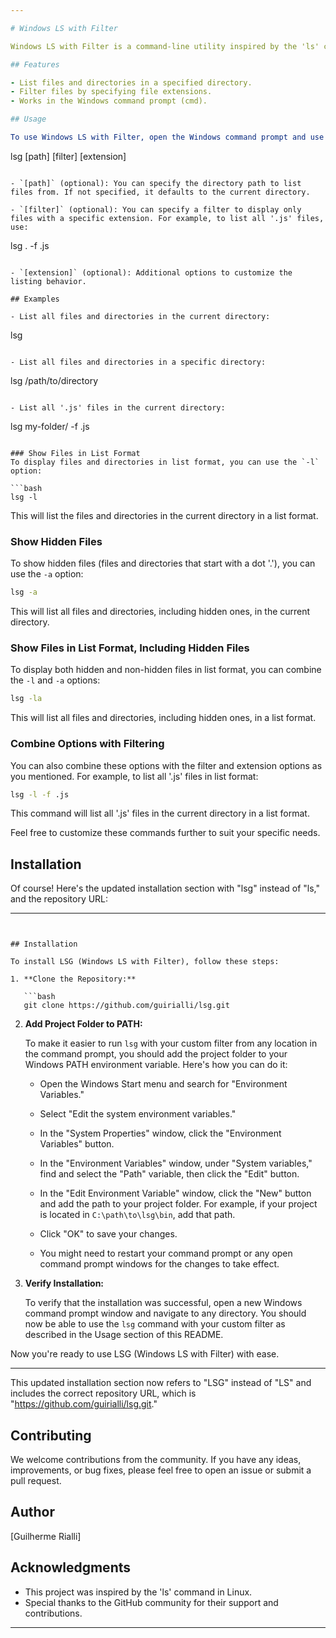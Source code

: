 ```yaml
---

# Windows LS with Filter

Windows LS with Filter is a command-line utility inspired by the 'ls' command in Linux. It provides a convenient way to list files and directories in the Windows command prompt while also allowing you to filter and display specific file types.

## Features

- List files and directories in a specified directory.
- Filter files by specifying file extensions.
- Works in the Windows command prompt (cmd).

## Usage

To use Windows LS with Filter, open the Windows command prompt and use the following syntax:

```
lsg [path] [filter] [extension]
```

- `[path]` (optional): You can specify the directory path to list files from. If not specified, it defaults to the current directory.

- `[filter]` (optional): You can specify a filter to display only files with a specific extension. For example, to list all '.js' files, use:
  ```
  lsg . -f .js
  ```

- `[extension]` (optional): Additional options to customize the listing behavior.

## Examples

- List all files and directories in the current directory:
  ```
  lsg
  ```

- List all files and directories in a specific directory:
  ```
  lsg /path/to/directory
  ```

- List all '.js' files in the current directory:
  ```
  lsg my-folder/ -f .js
  ```
 
### Show Files in List Format
To display files and directories in list format, you can use the `-l` option:

```bash
lsg -l
```

This will list the files and directories in the current directory in a list format.

### Show Hidden Files
To show hidden files (files and directories that start with a dot '.'), you can use the `-a` option:

```bash
lsg -a
```

This will list all files and directories, including hidden ones, in the current directory.

### Show Files in List Format, Including Hidden Files
To display both hidden and non-hidden files in list format, you can combine the `-l` and `-a` options:

```bash
lsg -la
```

This will list all files and directories, including hidden ones, in a list format.

### Combine Options with Filtering
You can also combine these options with the filter and extension options as you mentioned. For example, to list all '.js' files in list format:

```bash
lsg -l -f .js
```

This command will list all '.js' files in the current directory in a list format.

Feel free to customize these commands further to suit your specific needs.

## Installation
Of course! Here's the updated installation section with "lsg" instead of "ls," and the repository URL:

---
```


## Installation

To install LSG (Windows LS with Filter), follow these steps:

1. **Clone the Repository:**

   ```bash
   git clone https://github.com/guirialli/lsg.git
   ```

2. **Add Project Folder to PATH:**

   To make it easier to run `lsg` with your custom filter from any location in the command prompt, you should add the project folder to your Windows PATH environment variable. Here's how you can do it:

   - Open the Windows Start menu and search for "Environment Variables."

   - Select "Edit the system environment variables."

   - In the "System Properties" window, click the "Environment Variables" button.

   - In the "Environment Variables" window, under "System variables," find and select the "Path" variable, then click the "Edit" button.

   - In the "Edit Environment Variable" window, click the "New" button and add the path to your project folder. For example, if your project is located in `C:\path\to\lsg\bin`, add that path.

   - Click "OK" to save your changes.

   - You might need to restart your command prompt or any open command prompt windows for the changes to take effect.

3. **Verify Installation:**

   To verify that the installation was successful, open a new Windows command prompt window and navigate to any directory. You should now be able to use the `lsg` command with your custom filter as described in the Usage section of this README.

Now you're ready to use LSG (Windows LS with Filter) with ease.


---

This updated installation section now refers to "LSG" instead of "LS" and includes the correct repository URL, which is "https://github.com/guirialli/lsg.git."
## Contributing

We welcome contributions from the community. If you have any ideas, improvements, or bug fixes, please feel free to open an issue or submit a pull request.

## Author

[Guilherme Rialli]

## Acknowledgments

- This project was inspired by the 'ls' command in Linux.
- Special thanks to the GitHub community for their support and contributions.

---
